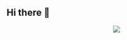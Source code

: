 ## Hi there 👋

<p align="center">
  <a href="https://skillicons.dev">
    <img src="https://skillicons.dev/icons?i=html,css,react,javascript,nextjs,nodejs" />
  </a>
</p>
